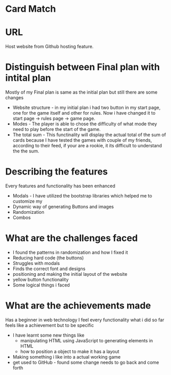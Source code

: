 # Card Match
 # URL
Host website from Github hosting feature.
# Distinguish between Final plan with intital plan
Mostly of my Final plan is same as the initial plan but still there are some changes 
- Website structure - in my initial plan i had two button in my start page, one for the game itself and other for rules. Now i have changed it to start page -> rules page -> game page.
- Modes - The player is able to chose the difficulty of what mode they need to play before the start of the game.
- The total sum -  This functinality will display the actual total of the sum of cards because I have tested the games with couple of my friends, according to their feed, if your are a rookie, it its difficult to understand the the sum.
# Describing the features
Every features and functionality has been enhanced
- Modals - I have utilized the bootstrap libraries which helped me to customize my 
- Dynamic way of generating Buttons and images
- Randomization
- Combos
# What are the challenges faced 
- I found the patterns in randomization and how I fixed it
- Reducing hard code (the buttons)
- Struggles with modals
- Finds the correct font and designs
- positioning and making the initial layout of the website
- yellow button functionality
- Some logical things i faced

# What are the achievements made
Has a beginner in web technology I feel every functionality what i did so far feels like a achievement but to be specific
- I have learnt some new things like
	- manipulating HTML using JavaScript to generating elements in HTML
	- how to position a object to make it has a layout
- Making something i like into a actual working game
- get used to GitHub - found some change needs to go back and come forth